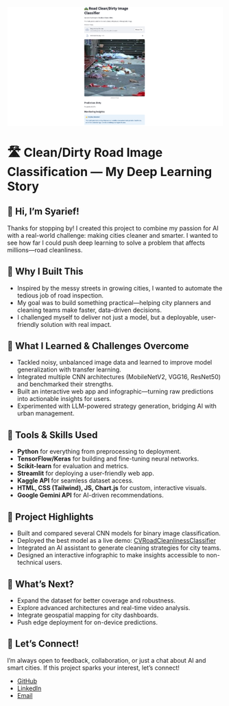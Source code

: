 ![Road-Clean-Dirty-Image.png](Road-Clean-Dirty-Image.png)

# 🛣️ Clean/Dirty Road Image Classification — My Deep Learning Story

## 👋 Hi, I’m Syarief!

Thanks for stopping by! I created this project to combine my passion for AI with a real-world challenge: making cities cleaner and smarter. I wanted to see how far I could push deep learning to solve a problem that affects millions—road cleanliness.


## 🌟 Why I Built This

- Inspired by the messy streets in growing cities, I wanted to automate the tedious job of road inspection.
- My goal was to build something practical—helping city planners and cleaning teams make faster, data-driven decisions.
- I challenged myself to deliver not just a model, but a deployable, user-friendly solution with real impact.



## 💪 What I Learned & Challenges Overcome

- Tackled noisy, unbalanced image data and learned to improve model generalization with transfer learning.
- Integrated multiple CNN architectures (MobileNetV2, VGG16, ResNet50) and benchmarked their strengths.
- Built an interactive web app and infographic—turning raw predictions into actionable insights for users.
- Experimented with LLM-powered strategy generation, bridging AI with urban management.



## 🧰 Tools & Skills Used

- **Python** for everything from preprocessing to deployment.
- **TensorFlow/Keras** for building and fine-tuning neural networks.
- **Scikit-learn** for evaluation and metrics.
- **Streamlit** for deploying a user-friendly web app.
- **Kaggle API** for seamless dataset access.
- **HTML, CSS (Tailwind), JS, Chart.js** for custom, interactive visuals.
- **Google Gemini API** for AI-driven recommendations.



## 🚀 Project Highlights

- Built and compared several CNN models for binary image classification.
- Deployed the best model as a live demo: [CVRoadCleanlinessClassifier](https://huggingface.co/spaces/syariefsq/ComputerVisionRoadCleanlinessClassifier)
- Integrated an AI assistant to generate cleaning strategies for city teams.
- Designed an interactive infographic to make insights accessible to non-technical users.


## 🔭 What’s Next?

- Expand the dataset for better coverage and robustness.
- Explore advanced architectures and real-time video analysis.
- Integrate geospatial mapping for city dashboards.
- Push edge deployment for on-device predictions.


## 🤝 Let’s Connect!

I’m always open to feedback, collaboration, or just a chat about AI and smart cities. If this project sparks your interest, let’s connect!

- [GitHub](https://github.com/syariefsq)
- [LinkedIn](https://www.linkedin.com/in/syariefqayum/)
- [Email](mailto:syarif.qayyum@gmail.com)
